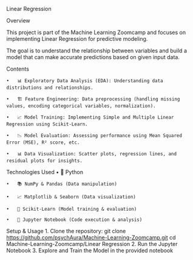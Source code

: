 Linear Regression

Overview

This project is part of the Machine Learning Zoomcamp and focuses on implementing Linear Regression for predictive modeling. 

The goal is to understand the relationship between variables and build a model that can make accurate predictions based on given input data.

Contents

	•	📊 Exploratory Data Analysis (EDA): Understanding data distributions and relationships.

	•	🏗 Feature Engineering: Data preprocessing (handling missing values, encoding categorical variables, normalization).
 
	•	📈 Model Training: Implementing Simple and Multiple Linear Regression using Scikit-Learn.
 
	•	📉 Model Evaluation: Assessing performance using Mean Squared Error (MSE), R² score, etc.
 
	•	📊 Data Visualization: Scatter plots, regression lines, and residual plots for insights.

Technologies Used
	•	🐍 Python
 
	•	📚 NumPy & Pandas (Data manipulation)
 
	•	📈 Matplotlib & Seaborn (Data visualization)
 
	•	🤖 Scikit-Learn (Model training & evaluation)
 
	•	📓 Jupyter Notebook (Code execution & analysis)

Setup & Usage
	1.	Clone the repository: git clone https://github.com/psychAura/Machine-Learning-Zoomcamp.git
cd Machine-Learning-Zoomcamp/Linear Regression
  2.  Run the Jupyter Notebook
  3. Explore and Train the Model in the provided notebook
  

